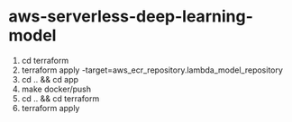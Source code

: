 # aws-serverless-deep-learning-model


1. cd terraform
2. terraform apply -target=aws_ecr_repository.lambda_model_repository
3. cd .. && cd app
4. make docker/push
5. cd .. && cd terraform
6. terraform apply
   